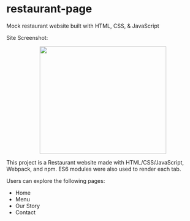 # restaurant-page

Mock restaurant website built with HTML, CSS, &amp; JavaScript


Site Screenshot: 
<p align="center">
<img src="./src/img/site-screenshot.png" width="330" height="280">
</p>

This project is a Restaurant website made with HTML/CSS/JavaScript, Webpack, and npm. ES6 modules were also used to render each tab.

Users can explore the following pages:
* Home
* Menu
* Our Story
* Contact
